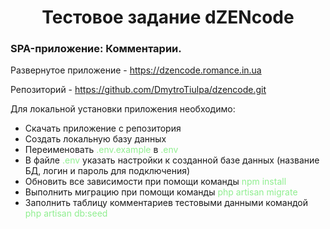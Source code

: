 <h1 align="center">Тестовое задание dZENcode</h1>

<h3>SPA-приложение: Комментарии.</h3>

<p>Развернутое приложение - <a href="https://dzencode.romance.in.ua" target="_blank">https://dzencode.romance.in.ua</a></p>

<p>Репозиторий - <a href="https://github.com/DmytroTiulpa/dzencode.git" target="_blank">https://github.com/DmytroTiulpa/dzencode.git</a></p>

<p>Для локальной установки приложения необходимо:</p>
<ul>
	<li>Скачать приложение с репозитория</li>
	<li>Создать локальную базу данных</li>
	<li>Переименовать <span style="color: lightgreen;">.env.example</span> в <span style="color: lightgreen;">.env</span></li>
	<li>В файле <span style="color: lightgreen;">.env</span> указать настройки к созданной базе данных (название БД, логин и пароль для подключения)</li>
	<li>Обновить все зависимости при помощи команды <span style="color: lightgreen;">npm install</span></li>
	<li>Выполнить миграцию при помощи команды <span style="color: lightgreen;">php artisan migrate</span></li>
	<li>Заполнить таблицу комментариев тестовыми данными командой <span style="color: lightgreen;">php artisan db:seed</span></li>
</ul>